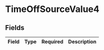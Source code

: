 # TimeOffSourceValue4


## Fields

| Field       | Type        | Required    | Description |
| ----------- | ----------- | ----------- | ----------- |